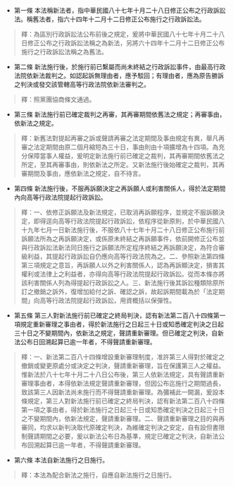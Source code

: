 * 第一條 本法稱新法者，指中華民國八十七年十月二十八日修正公布之行政訴訟法。稱舊法者，指六十四年十二月十二日修正公布施行之行政訴訟法。

> 釋：為區別行政訴訟法公布前後之規定，爰將中華民國八十七年十月二十八日修正公布之行政訴訟法稱之為新法，另將六十四年十二月十二日修正公布施行之行政訴訟法稱之為舊法。

* 第二條 新法施行後，於施行前已繫屬而尚未終結之行政訴訟事件，由最高行政法院依新法裁判之。如認起訴無理由者，應予駁回；有理由者，應為原告勝訴之判決或發交該管轄高等行政法院依新法審判之。

> 釋：照黨團協商條文通過。

* 第三條 新法施行前已確定裁判之再審，其再審期間依舊法之規定；再審事由，依新法之規定。

> 釋：新舊法對提起再審之訴或聲請再審之法定期間及事由規定有異，舉凡再審之法定期間由原二個月縮短為三十日，事由則由十項擴增為十四項。為充分保障當事人權益，爰明定新法施行前已確定之裁判，其再審期間依舊法之所定，至其再審事由，則依新法之所定。又新法施行後始確定之裁判，其再審期間及事由，應依新法之規定，自不待言。

* 第四條 新法施行後，不服再訴願決定之再訴願人或利害關係人，得於法定期間內向高等行政法院提起行政訴訟。

> 釋：一、依修正訴願法及新法規定，已取消再訴願程序，並規定不服訴願決定，即得逕向高等行政法院提起行政訴訟，依程序從新原則，於中華民國八十九年七月一日新法施行後，不服依八十七年十月二十八日修正公布施行前訴願法所為之再訴願決定，或係原未終結之再訴願事件，依前開修正公布並與行政訴訟法新法同日施行之訴願法所定程序終結之再訴願決定，為符合審級利益，其提起行政訴訟自仍應向高等行政法院為之。二、參照新法第四條第三項規定之意旨，再訴願人以外之利害關係人，認為再訴顯決定，損害其權利或法律上之利益者，亦得向高等行政法院提起行政訴訟。從而本條亦將該利害關係人列為得提起行政訴訟之人。三、新法施行後其訴訟種類除原所訂之撤銷之訴外，復增加給付之訴、確認之訴，故起訴期間載為於「法定期間」向高等行政法院提起行政訴訟，用資概括以保彈性。

* 第五條 第三人對新法施行前已確定之終局判決，認有新法第二百八十四條第一項規定重新審理之事由者，得於新法施行之日起三十日或知悉確定判決之日起三十日之不變期間內，依新法之規定，聲請重新審理。但已確定之判決，自新法公布日回溯起算已逾一年者，不得聲請重新審理。

> 釋：一、新法第二百八十四條增設重新審理制度，准許第三人得對於確定之撤銷或變更原處分或決定之判決，聲請重新審理，旨在保護第三人之權益。惟新法於八十七年十月二十八日公布後，第三人依新法規定，具有聲請重新審理事由者，本得依新法規定聲請重新審理，但因公布迄施行之期間過長，致該第三人因新法尚未施行而不得聲請重新審理。為彌補此一闕漏，爰設本條規定，第三人對新法施行前已確定之終局判決，認有新法第二百八十四條第一項之事由者，得於新法施行之日起三十日或知悉確定判決之日起三十日之不變期間內，依新法規定，聲請重新審理。二、聲請重新審理之目的與再審同，均求以新判決取代原確定判決，為維確定判決之安定，自有設但書限制聲請期間之必要，爰以新法公布日為基準，規定已確定之判決，自新法公布回溯起算已逾一年者，不得聲請重新審理。

* 第六條 本法自新法施行之日施行。

> 釋：本法為配合新法之施行，自應自新法施行之日施行。

